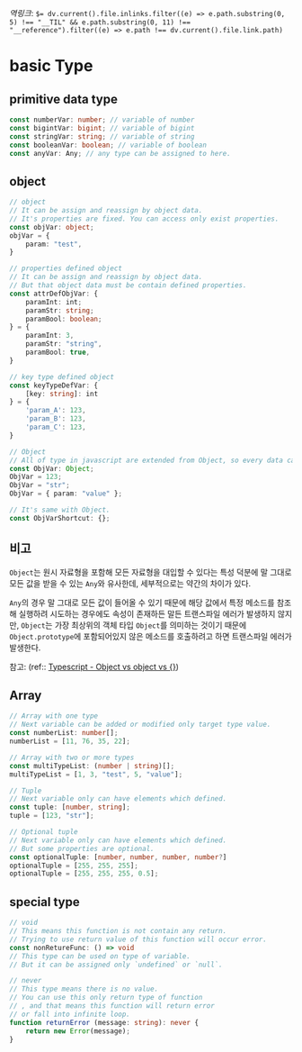 *역링크*: `$= dv.current().file.inlinks.filter((e) => e.path.substring(0, 5) !== "__TIL" && e.path.substring(0, 11) !== "__reference").filter((e) => e.path !== dv.current().file.link.path)`

# basic Type
## primitive data type
```ts
const numberVar: number; // variable of number
const bigintVar: bigint; // variable of bigint
const stringVar: string; // variable of string
const booleanVar: boolean; // variable of boolean
const anyVar: Any; // any type can be assigned to here.
```

## object
```ts
// object
// It can be assign and reassign by object data.
// It's properties are fixed. You can access only exist properties.
const objVar: object;
objVar = {
	param: "test",
}

// properties defined object
// It can be assign and reassign by object data.
// But that object data must be contain defined properties.
const attrDefObjVar: {
	paramInt: int;
	paramStr: string;
	paramBool: boolean;	
} = {
	paramInt: 3,
	paramStr: "string",
	paramBool: true,
}

// key type defined object
const keyTypeDefVar: {
	[key: string]: int
} = {
	'param_A': 123,
	'param_B': 123,
	'param_C': 123,
}

// Object
// All of type in javascript are extended from Object, so every data can be assigned to `Object` type.
const ObjVar: Object;
ObjVar = 123;
ObjVar = "str";
ObjVar = { param: "value" };

// It's same with Object.
const ObjVarShortcut: {};
```

## 비고
`Object`는 원시 자료형을 포함해 모든 자료형을 대입할 수 있다는 특성 덕분에 말 그대로 모든 값을 받을 수 있는 `Any`와 유사한데, 세부적으로는 약간의 차이가 있다.

`Any`의 경우 말 그대로 모든 값이 들어올 수 있기 때문에 해당 값에서 특정 메소드를 참조해 실행하려 시도하는 경우에도 속성이 존재하든 말든 트랜스파일 에러가 발생하지 않지만, `Object`는 가장 최상위의 객체 타입 `Object`를 의미하는 것이기 때문에 `Object.prototype`에 포함되어있지 않은 메소드를 호출하려고 하면 트랜스파일 에러가 발생한다.

참고: (ref:: [Typescript - Object vs object vs {}](https://velog.io/@njh7799/typescript-Object-vs-object-vs-))

## Array
```ts
// Array with one type
// Next variable can be added or modified only target type value.
const numberList: number[];
numberList = [11, 76, 35, 22];

// Array with two or more types
const multiTypeList: (number | string)[];
multiTypeList = [1, 3, "test", 5, "value"];

// Tuple
// Next variable only can have elements which defined.
const tuple: [number, string];
tuple = [123, "str"];

// Optional tuple
// Next variable only can have elements which defined.
// But some properties are optional.
const optionalTuple: [number, number, number, number?]
optionalTuple = [255, 255, 255];
optionalTuple = [255, 255, 255, 0.5];
```

## special type
```ts 
// void
// This means this function is not contain any return.
// Trying to use return value of this function will occur error.
const nonRetureFunc: () => void
// This type can be used on type of variable.
// But it can be assigned only `undefined` or `null`.

// never
// This type means there is no value.
// You can use this only return type of function
// , and that means this function will return error 
// or fall into infinite loop.
function returnError (message: string): never {
	return new Error(message);
}
```
